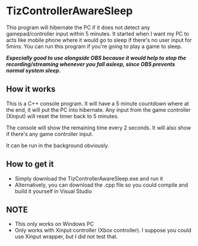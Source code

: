 # TizControllerAwareSleep

This program will hibernate the PC if it does not detect any gamepad/controller input within 5 minutes. It started when I want my PC to acts like mobile phone where it would go to sleep if there's no user input for 5mins. You can run this program if you're going to play a game to sleep.

_**Especially good to use alongside OBS because it would help to stop the recording/streaming whenever you fall asleep, since OBS prevents normal system sleep.**_


How it works
---

This is a C++ console program. It will have a 5 minute countdown where at the end, it will put the PC into hibernate. Any input from the game controller (Xinput) will reset the timer back to 5 minutes.

The console will show the remaining time every 2 seconds. It will also show if there's any game controller input.

It can be run in the background obviously.

How to get it
---

- Simply download the TizControllerAwareSleep.exe and run it
- Alternatively, you can download the .cpp file so you could compile and build it yourself in Visual Studio

NOTE
---
- This only works on Windows PC
- Only works with Xinput controller (Xbox controller). I suppose you could use Xinput wrapper, but I did not test that.
